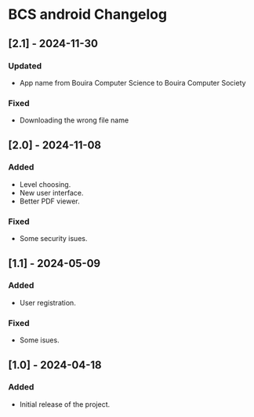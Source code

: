 # BCS android Changelog
## [2.1] - 2024-11-30
### Updated
- App name from Bouira Computer Science to Bouira Computer Society
### Fixed
- Downloading the wrong file name

## [2.0] - 2024-11-08
### Added
- Level choosing.
- New user interface.
- Better PDF viewer.
### Fixed
- Some security isues.
  
## [1.1] - 2024-05-09
### Added
- User registration.
### Fixed
- Some isues.

## [1.0] - 2024-04-18
### Added
- Initial release of the project.
